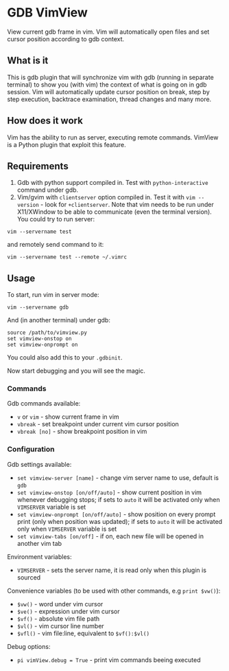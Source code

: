 # GDB VimView
View current gdb frame in vim.
Vim will automatically open files and set cursor position according to gdb context.

## What is it
This is gdb plugin that will synchronize vim with gdb (running in separate terminal) to show you (with vim) the context of what is going on in gdb session. Vim will automatically update cursor position on break, step by step execution, backtrace examination, thread changes and many more.

## How does it work
Vim has the ability to run as server, executing remote commands. VimView is a Python plugin that exploit this feature.

## Requirements
1. Gdb with python support compiled in. Test with `python-interactive` command under gdb.
2. Vim/gvim with `clientserver` option compiled in. Test it with `vim --version` - look for `+clientserver`. Note that vim needs to be run under X11/XWindow to be able to communicate (even the terminal version).
You could try to run server:
```
vim --servername test
```
and remotely send command to it:
```
vim --servername test --remote ~/.vimrc
```

## Usage
To start, run vim in server mode:
```
vim --servername gdb
```
And (in another terminal) under gdb:
```
source /path/to/vimview.py
set vimview-onstop on
set vimview-onprompt on
```
You could also add this to your `.gdbinit`.

Now start debugging and you will see the magic.

### Commands
Gdb commands available:
 - `v` or `vim` - show current frame in vim
 - `vbreak` - set breakpoint under current vim cursor position
 - `vbreak [no]` - show breakpoint position in vim

### Configuration
Gdb settings available:
 - `set vimview-server [name]` - change vim server name to use, default is `gdb`
 - `set vimview-onstop [on/off/auto]` - show current position in vim whenever debugging stops; if sets to `auto` it will be activated only when `VIMSERVER` variable is set
 - `set vimview-onprompt [on/off/auto]` - show position on every prompt print (only when position was updated); if sets to `auto` it will be activated only when `VIMSERVER` variable is set
 - `set vimview-tabs [on/off]` - if on, each new file will be opened in another vim tab

Environment variables:
 - `VIMSERVER` - sets the server name, it is read only when this plugin is sourced

Convenience variables (to be used with other commands, e.g `print $vw()`):
 - `$vw()` - word under vim cursor
 - `$ve()` - expression under vim cursor
 - `$vf()` - absolute vim file path
 - `$vl()` - vim cursor line number
 - `$vfl()` - vim file:line, equivalent to `$vf():$vl()`

Debug options:
 - `pi vimView.debug = True` - print vim commands beeing executed

